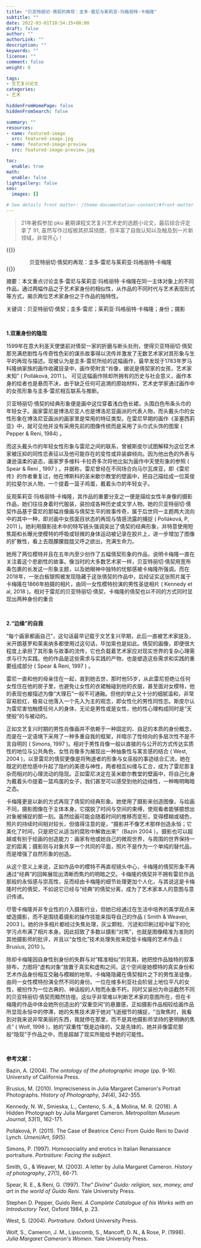 ```yaml
---
title: "贝亚特丽切·倩契的再现：圭多·雷尼与茱莉亚·玛格丽特·卡梅隆"
subtitle: ""
date: 2022-03-01T10:54:15+08:00
draft: false
author: ""
authorLink: ""
description: ""
keywords: ""
license: ""
comment: false
weight: 0

tags:
- 文艺复兴论文
categories:
- 艺术

hiddenFromHomePage: false
hiddenFromSearch: false

summary: ""
resources:
- name: featured-image
  src: featured-image.jpg
- name: featured-image-preview
  src: featured-image-preview.jpg

toc:
  enable: true
math:
  enable: false
lightgallery: false
seo:
  images: []

# See details front matter: /theme-documentation-content/#front-matter
---
```


> 21年暑假参加 pku 暑期课程文艺复兴艺术史的选题小论文，最后综合评定拿了 91, 虽然写作过程极其抓耳挠腮，但丰富了自我认知以及触及到一片新领域，非常开心！

{{<md>}}
<div align="center"; font-weight:700;>贝亚特丽切·倩契的再现：圭多·雷尼与茱莉亚·玛格丽特·卡梅隆</div>
{{</md>}}

 <br>

摘要：本文重点讨论圭多·雷尼与茱莉亚·玛格丽特·卡梅隆在同一主体对象上的不同作品，通过两幅作品之于艺术家身份的相似性，从作品的不同时代与艺术表现形式等方式，揭示两位艺术家身份之于作品的独特性。

关键词：贝亚特丽切·倩契；圭多·雷尼；茱莉亚·玛格丽特·卡梅隆；身份；摄影

 <br>

**1.双重身份的隐现**

1599年在意大利圣天使堡前对倩契一家的折磨与断头处刑，使得贝亚特丽切·倩契那充满悲剧性与传奇性色彩的谋杀故事得以流传并激发了无数艺术家对其形象与生平的再现与描述。现被认为是圭多·雷尼所绘的这幅画作，最早发现于1783年罗马科隆纳家族的画作收藏目录中，画作旁附言“肖像，据说是倩契家的女孩，艺术家未知” ( Polláková, 2011 )。 可见这幅画作除却所拥有的历史与社会意义，画作本身的绘者也是悬而不决，由于缺乏任何可追溯的原始材料，艺术史学家通过画作中的女孩形象与圭多·雷尼相互联系与推断。

贝亚特丽切·倩契的经典形象便是画中这位穿着浅白色长裙，头围白色布条头巾的年轻女子。画家雷尼是博洛尼亚人也是博洛尼亚画派的代表人物，而头戴头巾的女性形象在博洛尼亚画派的画家里是常用的特征类型。在雷尼早期的画作《圣塞西莉亚》中，就可见他并没有采用先前的图像传统而是采用了头巾式头饰的图案 ( Pepper & Reni, 1984) 。

而这头戴头巾的年轻女性形象与雷尼之间的联系，曾被斯皮尔试图解释为这位艺术家被压抑的同性恋表征以及他可能存在的变性或异装癖倾向。因为他出色的外表与谦逊温柔的姿态，画家罗多维科·卡拉奇多次将他比拟为画作中天使形象的参照 ( Spear & Reni , 1997 ) 。并据称，雷尼曾经在不同场合向马尔瓦席亚，即《雷尼传》的作者重复过，他在博斯科的圣米歇尔教堂的壁画中，把自己描绘成一位英俊的拉斐尔派人物，一个提着一篮子鸡蛋，戴着头巾的年轻女子。

反观茱莉亚·玛格丽特·卡梅隆，其作品的重要分支之一便是描绘女性半身像的摄影作品，她们往往身着时代服装，装扮成各种历史或文学人物。她的贝亚特丽切·倩契作品基于雷尼的那幅肖像画与倩契生平的故事传奇，属于后世同一主题两大流向中的其中一种，即对画中女孩面目状态的再现与情感流露的捕捉 ( Polláková, P, 2011 )。她利用摄影技术中的特写镜头强调突出了倩契的经典形象，并特意使用短焦距和长曝光使模特的呼吸或轻微的身体运动被记录在胶片上，进一步增加了图像的扩散性，看上去既朦朦胧胧又呼之欲出，充满生命力。

她用了两位模特并且在五年内至少创作了五幅倩契形象的作品，说明卡梅隆一直在关注着这个悲剧性的故事。像当时的大多数艺术家一样，贝亚特丽切·倩契用宽布条包裹的长发这一形象主题，以及她眼神中独特的忧郁感被卡梅隆所强调。而在2018年，一张白板银照被发现隐藏于这张倩契的作品中，后经证实这张照片属于卡梅隆在1866年拍摄的相片，由同一女性模特扮演的男性圣徒相片 ( Kennedy et al, 2018 )。相对于雷尼的贝亚特丽切·倩契，卡梅隆的倩契也以不同的方式同时显现出两种身份的重合

 <br>

**2.“边缘”的自我**

 “每个画家都画自己”，这句话最早记载于文艺复兴早期，此后一直被艺术家提及，米开朗基罗和莱奥纳多都使用过这句话，毕加索也是如此。倩契的画像，即便很大程度上承担了其形象与故事的流传，它也负载着艺术家应对现实世界的复杂心理需求与行为实践。他的作品是这些需求与实践的产物，也是塑造这些需求和实践的重要组成部分 ( Spear & Reni, 1997 ) 。 

雷尼一直和他的母亲住在一起，直到她去世，那时他55岁，从此雷尼拒绝让任何女性住在他的房子里，也避免让女性的衣裙触碰到他的衣服，甚至面对女模特，他的表现也被描述为像“大理石”一般不可通融。但他的举止又十分的细腻温和，非常容易脸红，极易让他落入一个先入为主的观念，即女性化的男性同性恋。斯皮尔认为雷尼害怕触摸任何人的身体，无论是男性或是女性，他的性心理构成同时是“天使般”的与被动的。

正如文艺复兴时期的男性肖像画并不依赖于一种固定的、自足的本质的身份概念，而是在一定语境下采用了一种多重自我的框架，并暗示了性倾向的多层次性不是不言自明的 ( Simons, 1997 )。相对于男性肖像一般以直接的与公开的方式传达实质性的地位与公共角色，女性肖像多为展现出一种抽象性与寓言感的结合 ( West, 2004 )，以至雷尼的倩契更像是将殉道者的形象与女巫般的事迹结合汇流，她在既定的悲怆感中升起了隐约的美德与神性，两者相互纠缠与汇合，成为了雷尼那复杂而相对的心理流动的隐现。正如雷尼决定在圣米歇尔教堂的壁画中，将自己化身为戴着头巾提着一篮鸡蛋的女子，我们甚至可以感受到他的边缘性，一种晦明晦暗之态。 

卡梅隆更是以新的方式再现了倩契的经典形象。她使用了摄影来创造图像，与绘画不同，摄影图像在于主体本身。它摆脱了时间与空间的束缚，使观看者能够臆想出对象被捕捉的那一刻。虽然绘画可能会随着时间的推移而变形，变得模糊或褪色，照片的持续时间相对较长，但值得注意的是，“摄影并不像艺术那样创造永恒；它美化了时间，只是把它从适当的腐败中解救出来”（Bazin 2004 ）。摄影也可以超越或有别于绘画的创造能力：画家有他或她自己的微观世界，与周围的世界保持一定的距离；摄影则与对象共享一个共同的平面，照片不是作为一个单纯的替代品，而是增强了自然形象的创造。

从这个意义上来说，正如作品中的模特不再直视镜头中心，卡梅隆的倩契形象不再通过“经典”的回眸展现出清晰而焦灼的明暗之交。卡梅隆的倩契并不拥有雷尼作品那般的永恒感与崇高性，反而经由卡梅隆的细节处理更加个人化，与其说这是卡梅隆时代的倩契，不如说它已经与“经典”的倩契分离，成为了艺术家本人的意图与意识传递。

尽管卡梅隆并非专业性的介入摄影行业，但她已经通过在生活中培养的美学观点来塑造摄影，而不是围绕着摄影的操作技能来指导自己的作品 ( Smith & Weaver, 2003 )。她的许多相片都经过失焦处理，灰尘颗粒、污迹和印刷过程中留下的化学污点布满了相片本身。因此招致了多数以摄影“对焦”，也就是图像精准为准则的其他摄影师的批评，并且以“女性化”技术处理失败来贬低卡梅隆的艺术作品 ( Brusius, 2010 )。

除却卡梅隆因自身性别身份的失群与对“精准相似”的背离，她把控作品独特的叙事排布，力图将“虚构对象”放置于真实和虚构之间，这个空间是她模特的真实身份和艺术作品身份相互交融与模糊的地带。卡梅隆隐藏在倩契相片之下的男性圣徒像，由同一女性模特扮演全然不同的身份。一位在维多利亚社会阶层上地位平凡的女性，被扮作为一位古典的、神话般的人物而永垂不朽，同时又装扮为命运截然不同的贝亚特丽切·倩契而黯然彷徨。这似乎非常难以判断艺术家的意图所在，但在卡梅隆的作品中体会她所创造出的“双重空间”的悬置感，正如摄影作品相较绘画作品所显现永恒中的停滞，她的失焦技术源于她对飞逝细节的捕捉，“当聚焦时，我看到对我来说非常美丽的东西，我就停在那里，而不是其他摄影师坚持的更明确的焦点” ( Wolf, 1998 )，她的“双重性”既是边缘的，又是先锋的，她并非像雷尼那般“隐现”于作品之中，而是超越了现实所能给予她的可能性。

<br>

**参考文献：**

 

Bazin, A. (2004). *The ontology of the photographic image* (pp. 9-16). University of California Press.

 

Brusius, M. (2010). Impreciseness in Julia Margaret Cameron's Portrait Photographs. *History of Photography*, *34*(4), 342-355.

 

Kennedy, N. W., Smieska, L., Centeno, S. A., & Molina, M. R. (2018). A Hidden Photograph by Julia Margaret Cameron. *Metropolitan Museum Journal*, *53*(1), 162-171. 

 

Polláková, P. (2011). The Case of Beatrice Cenci From Guido Reni to David Lynch. *Umeni/Art*, *59*(5).  

 

Simons, P. (1997). Homosociality and erotics in Italian Renaissance portraiture. *Portraiture: Facing the subject*. 

 

Smith, G., & Weaver, M. (2003). A letter by Julia Margaret Cameron. *History of photography*, *27*(1), 66-71.

 

Spear, R. E., & Reni, G. (1997). T*he" Divine" Guido: religion, sex, money, and art in the world of Guido Reni.* Yale University Press.

 

Stephen D. Pepper, Guido Reni. *A Complete Catalogue of his Works with an Introductory Text*, Oxford 1984, p. 23. 

 

West, S. (2004). *Portraiture*. Oxford University Press.

 

Wolf, S., Cameron, J. M., Lipscomb, S., Mancoff, D. N., & Rose, P. (1998). *Julia Margaret Cameron's Women*. Yale University Press.

 

 

 